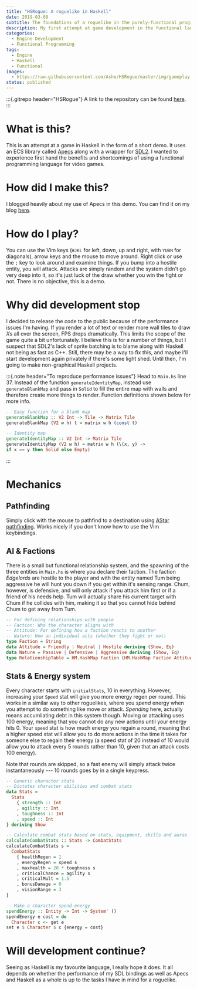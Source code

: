 ```yaml
---
title: "HSRogue: A roguelike in Haskell"
date: 2019-03-08
subtitle: The foundations of a roguelike in the purely-functional programming language Haskell with SDL.
description: My first attempt at game development in the functional language, Haskell, as well as a description of the challenges I had to overcome to get things working.
categories: 
  - Engine Development
  - Functional Programming
tags: 
  - Engine
  - Haskell
  - Functional
images:
  - https://raw.githubusercontent.com/Ashe/HSRogue/master/img/gameplay.gif
status: published
---
```


:::{.gitrepo header="HSRogue"}
A link to the repository can be found [here](https://github.com/Ashe/HSRogue/).
:::

# What is this?

This is an attempt at a game in Haskell in the form of a short demo. It uses an ECS library called [Apecs](https://hackage.haskell.org/package/apecs) along with a wrapper for [SDL2](https://hackage.haskell.org/package/sdl2). I wanted to experience first hand the benefits and shortcomings of using a functional programming language for video games.

# How did I make this?

I blogged heavily about my use of Apecs in this demo. You can find it on my blog [here](/blog/making-a-game-with-haskell-and-apecs).

# How do I play?

You can use the Vim keys (`HJKL` for left, down, up and right, with `YUBN` for diagonals), arrow keys and the mouse to move around. Right click or use the `;` key to look around and examine things. If you bump into a hostile entity, you will attack. Attacks are simply random and the system didn't go very deep into it, so it's just luck of the draw whether you win the fight or not. There is no objective, this is a demo.

# Why did development stop

I decided to release the code to the public because of the performance issues I'm having. If you render a lot of text or render more wall tiles to draw *X*s all over the screen, FPS drops dramatically. This limits the scope of the game quite a bit unfortunately. I believe this is for a number of things, but I suspect that SDL2's lack of sprite batching is to blame along with Haskell not being as fast as C++. Still, there may be a way to fix this, and maybe I'll start development again privately if there's some light shed. Until then, I'm going to make non-graphical Haskell projects.

:::{.note header="To reproduce performance issues"}
Head to `Main.hs` line 37. Instead of the function `generateIdentityMap`, instead use `generateBlankMap` and pass in `Solid` to fill the entire map with walls and therefore create more things to render. Function definitions shown below for more info.

```hs
-- Easy function for a blank map
generateBlankMap :: V2 Int -> Tile -> Matrix Tile
generateBlankMap (V2 w h) t = matrix w h (const t)

-- Identity map
generateIdentityMap :: V2 Int -> Matrix Tile
generateIdentityMap (V2 w h) = matrix w h (\(x, y) ->
if x == y then Solid else Empty)
```
:::

# Mechanics

## Pathfinding

Simply click with the mouse to pathfind to a destination using [AStar pathfinding](https://hackage.haskell.org/package/astar). Works nicely if you don't know how to use the Vim keybindings.

## AI & Factions

There is a small but functional relationship system, and the spawning of the three entities in `Main.hs` is where you declare their faction. The faction *Edgelords* are hostile to the player and with the entity named Tum being aggressive he will hunt you down if you get within it's sensing range. Chum, however, is defensive, and will only attack if you attack him first or if a friend of his needs help. Tum will actually share his current target with Chum if he collides with him, making it so that you cannot hide behind Chum to get away from Tum.

```hs
-- For defining relationships with people
-- Faction: Who the character aligns with
-- Attitude: For defining how a faction reacts to another
-- Nature: How an individual acts (whether they fight or not)
type Faction = String
data Attitude = Friendly | Neutral | Hostile deriving (Show, Eq)
data Nature = Passive | Defensive | Aggressive deriving (Show, Eq)
type RelationshipTable = HM.HashMap Faction (HM.HashMap Faction Attitude)
```

## Stats & Energy system

Every character starts with `initialStats`, 10 in everything. However, increasing your `Speed` stat will give you more energy regen per round. This works in a similar way to other roguelikes, where you *spend* energy when you attempt to do something like move or attack. *Spending* here, actually means accumilating debt in this system though. Moving or attacking uses 100 energy, meaning that you cannot do any new actions until your energy hits 0. Your `speed` stat is how much energy you regain a round, meaning that a higher speed stat will allow you to do more actions in the time it takes for someone else to regain their energy (a speed stat of 20 instead of 10 would allow you to attack every 5 rounds rather than 10, given that an attack costs 100 energy).

Note that rounds are skipped, so a fast enemy will simply attack twice instantaneously --- 10 rounds goes by in a single keypress.

```hs
-- Generic character stats
-- Dictates character abilities and combat stats
data Stats =
  Stats
    { strength :: Int
    , agility :: Int
    , toughness :: Int
    , speed :: Int
} deriving Show

-- Calculate combat stats based on stats, equipment, skills and auras
calculateCombatStats :: Stats -> CombatStats
calculateCombatStats s =
  CombatStats
    { healthRegen = 1
    , energyRegen = speed s
    , maxHealth = 20 * toughness s
    , criticalChance = agility s
    , criticalMult = 1.5
    , bonusDamage = 0
    , visionRange = 3
}

-- Make a character spend energy
spendEnergy :: Entity -> Int -> System' ()
spendEnergy e cost = do
  Character c <- get e
set e $ Character $ c {energy = cost}
```

# Will development continue?

Seeing as Haskell is my favourite language, I really hope it does. It all depends on whether the performance of my SDL bindings as well as Apecs and Haskell as a whole is up to the tasks I have in mind for a roguelike.
